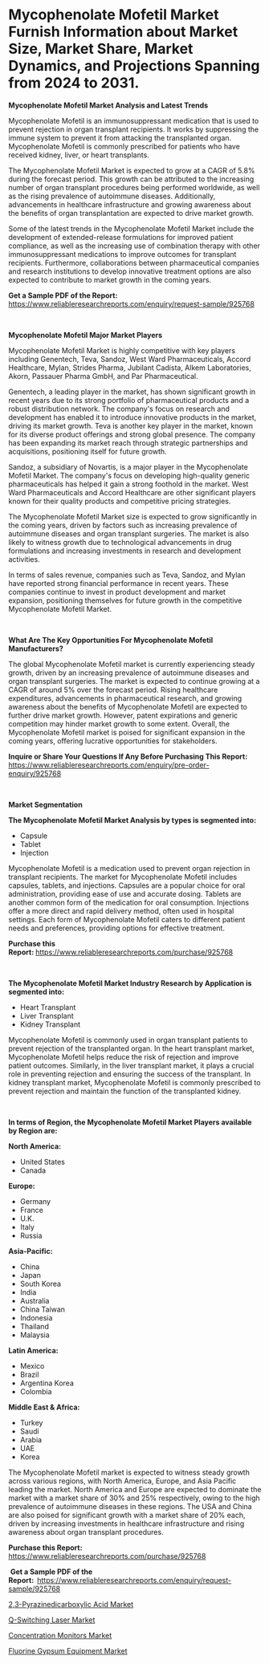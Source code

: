 <p><h1>Mycophenolate Mofetil Market Furnish Information about Market Size, Market Share, Market Dynamics, and Projections Spanning from 2024 to 2031.</h1></p><p><strong>Mycophenolate Mofetil Market Analysis and Latest Trends</strong></p>
<p><p>Mycophenolate Mofetil is an immunosuppressant medication that is used to prevent rejection in organ transplant recipients. It works by suppressing the immune system to prevent it from attacking the transplanted organ. Mycophenolate Mofetil is commonly prescribed for patients who have received kidney, liver, or heart transplants.</p><p>The Mycophenolate Mofetil Market is expected to grow at a CAGR of 5.8% during the forecast period. This growth can be attributed to the increasing number of organ transplant procedures being performed worldwide, as well as the rising prevalence of autoimmune diseases. Additionally, advancements in healthcare infrastructure and growing awareness about the benefits of organ transplantation are expected to drive market growth.</p><p>Some of the latest trends in the Mycophenolate Mofetil Market include the development of extended-release formulations for improved patient compliance, as well as the increasing use of combination therapy with other immunosuppressant medications to improve outcomes for transplant recipients. Furthermore, collaborations between pharmaceutical companies and research institutions to develop innovative treatment options are also expected to contribute to market growth in the coming years.</p></p>
<p><strong>Get a Sample PDF of the Report:&nbsp;</strong> <a href="https://www.reliableresearchreports.com/enquiry/request-sample/925768">https://www.reliableresearchreports.com/enquiry/request-sample/925768</a></p>
<p>&nbsp;</p>
<p><strong>Mycophenolate Mofetil Major Market Players</strong></p>
<p><p>Mycophenolate Mofetil Market is highly competitive with key players including Genentech, Teva, Sandoz, West Ward Pharmaceuticals, Accord Healthcare, Mylan, Strides Pharma, Jubilant Cadista, Alkem Laboratories, Akorn, Passauer Pharma GmbH, and Par Pharmaceutical.</p><p>Genentech, a leading player in the market, has shown significant growth in recent years due to its strong portfolio of pharmaceutical products and a robust distribution network. The company's focus on research and development has enabled it to introduce innovative products in the market, driving its market growth. Teva is another key player in the market, known for its diverse product offerings and strong global presence. The company has been expanding its market reach through strategic partnerships and acquisitions, positioning itself for future growth.</p><p>Sandoz, a subsidiary of Novartis, is a major player in the Mycophenolate Mofetil Market. The company's focus on developing high-quality generic pharmaceuticals has helped it gain a strong foothold in the market. West Ward Pharmaceuticals and Accord Healthcare are other significant players known for their quality products and competitive pricing strategies.</p><p>The Mycophenolate Mofetil Market size is expected to grow significantly in the coming years, driven by factors such as increasing prevalence of autoimmune diseases and organ transplant surgeries. The market is also likely to witness growth due to technological advancements in drug formulations and increasing investments in research and development activities.</p><p>In terms of sales revenue, companies such as Teva, Sandoz, and Mylan have reported strong financial performance in recent years. These companies continue to invest in product development and market expansion, positioning themselves for future growth in the competitive Mycophenolate Mofetil Market.</p></p>
<p>&nbsp;</p>
<p><strong>What Are The Key Opportunities For Mycophenolate Mofetil Manufacturers?</strong></p>
<p><p>The global Mycophenolate Mofetil market is currently experiencing steady growth, driven by an increasing prevalence of autoimmune diseases and organ transplant surgeries. The market is expected to continue growing at a CAGR of around 5% over the forecast period. Rising healthcare expenditures, advancements in pharmaceutical research, and growing awareness about the benefits of Mycophenolate Mofetil are expected to further drive market growth. However, patent expirations and generic competition may hinder market growth to some extent. Overall, the Mycophenolate Mofetil market is poised for significant expansion in the coming years, offering lucrative opportunities for stakeholders.</p></p>
<p><strong>Inquire or Share Your Questions If Any Before Purchasing This Report:</strong> <a href="https://www.reliableresearchreports.com/enquiry/pre-order-enquiry/925768">https://www.reliableresearchreports.com/enquiry/pre-order-enquiry/925768</a></p>
<p>&nbsp;</p>
<p><strong>Market Segmentation</strong></p>
<p><strong>The Mycophenolate Mofetil Market Analysis by types is segmented into:</strong></p>
<p><ul><li>Capsule</li><li>Tablet</li><li>Injection</li></ul></p>
<p><p>Mycophenolate Mofetil is a medication used to prevent organ rejection in transplant recipients. The market for Mycophenolate Mofetil includes capsules, tablets, and injections. Capsules are a popular choice for oral administration, providing ease of use and accurate dosing. Tablets are another common form of the medication for oral consumption. Injections offer a more direct and rapid delivery method, often used in hospital settings. Each form of Mycophenolate Mofetil caters to different patient needs and preferences, providing options for effective treatment.</p></p>
<p><strong>Purchase this Report:&nbsp;</strong><a href="https://www.reliableresearchreports.com/purchase/925768">https://www.reliableresearchreports.com/purchase/925768</a></p>
<p>&nbsp;</p>
<p><strong>The Mycophenolate Mofetil Market Industry Research by Application is segmented into:</strong></p>
<p><ul><li>Heart Transplant</li><li>Liver Transplant</li><li>Kidney Transplant</li></ul></p>
<p><p>Mycophenolate Mofetil is commonly used in organ transplant patients to prevent rejection of the transplanted organ. In the heart transplant market, Mycophenolate Mofetil helps reduce the risk of rejection and improve patient outcomes. Similarly, in the liver transplant market, it plays a crucial role in preventing rejection and ensuring the success of the transplant. In kidney transplant market, Mycophenolate Mofetil is commonly prescribed to prevent rejection and maintain the function of the transplanted kidney.</p></p>
<p>&nbsp;</p>
<p><strong>In terms of Region, the Mycophenolate Mofetil Market Players available by Region are:</strong></p>
<p>
    <p> <strong> North America: </strong>
        <ul>
            <li>United States</li>
            <li>Canada</li>
        </ul>
        </p> 
    <p> <strong> Europe: </strong>
        <ul>
            <li>Germany</li>
            <li>France</li>
            <li>U.K.</li>
            <li>Italy</li>
            <li>Russia</li>
        </ul>
        </p> 
    <p> <strong> Asia-Pacific: </strong>
        <ul>
            <li>China</li>
            <li>Japan</li>
            <li>South Korea</li>
            <li>India</li>
            <li>Australia</li>
            <li>China Taiwan</li>
            <li>Indonesia</li>
            <li>Thailand</li>
            <li>Malaysia</li>
        </ul>
        </p> 
    <p> <strong> Latin America: </strong>
        <ul>
            <li>Mexico</li>
            <li>Brazil</li>
            <li>Argentina Korea</li>
            <li>Colombia</li>
        </ul>
        </p> 
    <p> <strong> Middle East & Africa: </strong>
        <ul>
            <li>Turkey</li>
            <li>Saudi</li>
            <li>Arabia</li>
            <li>UAE</li>
            <li>Korea</li>
        </ul>
    </p>
    </p>
<p><p>The Mycophenolate Mofetil market is expected to witness steady growth across various regions, with North America, Europe, and Asia Pacific leading the market. North America and Europe are expected to dominate the market with a market share of 30% and 25% respectively, owing to the high prevalence of autoimmune diseases in these regions. The USA and China are also poised for significant growth with a market share of 20% each, driven by increasing investments in healthcare infrastructure and rising awareness about organ transplant procedures.</p></p>
<p><strong>Purchase this Report: </strong><a href="https://www.reliableresearchreports.com/purchase/925768">https://www.reliableresearchreports.com/purchase/925768</a></p>
<p>&nbsp;<strong>Get a Sample PDF of the Report:&nbsp;&nbsp;</strong><a href="https://www.reliableresearchreports.com/enquiry/request-sample/925768">https://www.reliableresearchreports.com/enquiry/request-sample/925768</a></p>
<p><strong></strong></p>
<p><p><a href="https://issuu.com/reportprime-2/docs/23-pyrazinedicarboxylic-acid-market-size-2030.pptx">2,3-Pyrazinedicarboxylic Acid Market</a></p><p><a href="https://issuu.com/reportprime-2/docs/q-switching-laser-market-size-2030.pptx">Q-Switching Laser Market</a></p><p><a href="https://github.com/ChiragRp1/Market-Research-Report-List-3/blob/main/concentration-monitors-market.md">Concentration Monitors Market</a></p><p><a href="https://github.com/Hazelklievgspy6vdcsmu106w/Market-Research-Report-List-1/blob/main/fluorine-gypsum-equipment-market.md">Fluorine Gypsum Equipment Market</a></p></p>